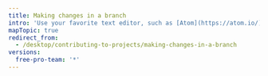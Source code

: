 ```yaml
---
title: Making changes in a branch
intro: 'Use your favorite text editor, such as [Atom](https://atom.io/), to make changes to your project, then use {% data variables.product.prodname_desktop %} to visualize useful commits.'
mapTopic: true
redirect_from:
  - /desktop/contributing-to-projects/making-changes-in-a-branch
versions:
  free-pro-team: '*'
---
```


